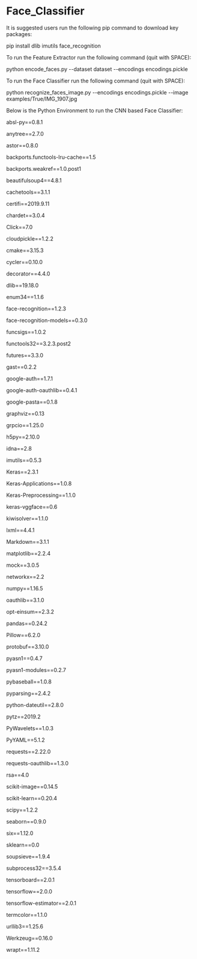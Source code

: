 # Face_Classifier

It is suggested users run the following pip command to download key packages:

  pip install dlib imutils face_recognition

To run the Feature Extractor run the following command (quit with SPACE):

  python encode_faces.py --dataset dataset --encodings encodings.pickle

To run the Face Classifier run the following command (quit with SPACE):

  python recognize_faces_image.py --encodings encodings.pickle --image examples/True/IMG_1907.jpg

Below is the Python Environment to run the CNN based Face Classifier:

absl-py==0.8.1

anytree==2.7.0

astor==0.8.0

backports.functools-lru-cache==1.5

backports.weakref==1.0.post1

beautifulsoup4==4.8.1

cachetools==3.1.1

certifi==2019.9.11

chardet==3.0.4

Click==7.0

cloudpickle==1.2.2

cmake==3.15.3

cycler==0.10.0

decorator==4.4.0

dlib==19.18.0

enum34==1.1.6

face-recognition==1.2.3

face-recognition-models==0.3.0

funcsigs==1.0.2

functools32==3.2.3.post2

futures==3.3.0

gast==0.2.2

google-auth==1.7.1

google-auth-oauthlib==0.4.1

google-pasta==0.1.8

graphviz==0.13

grpcio==1.25.0

h5py==2.10.0

idna==2.8

imutils==0.5.3

Keras==2.3.1

Keras-Applications==1.0.8

Keras-Preprocessing==1.1.0

keras-vggface==0.6

kiwisolver==1.1.0

lxml==4.4.1

Markdown==3.1.1

matplotlib==2.2.4

mock==3.0.5

networkx==2.2

numpy==1.16.5

oauthlib==3.1.0

opt-einsum==2.3.2

pandas==0.24.2

Pillow==6.2.0

protobuf==3.10.0

pyasn1==0.4.7

pyasn1-modules==0.2.7

pybaseball==1.0.8

pyparsing==2.4.2

python-dateutil==2.8.0

pytz==2019.2

PyWavelets==1.0.3

PyYAML==5.1.2

requests==2.22.0

requests-oauthlib==1.3.0

rsa==4.0

scikit-image==0.14.5

scikit-learn==0.20.4

scipy==1.2.2

seaborn==0.9.0

six==1.12.0

sklearn==0.0

soupsieve==1.9.4

subprocess32==3.5.4

tensorboard==2.0.1

tensorflow==2.0.0

tensorflow-estimator==2.0.1

termcolor==1.1.0

urllib3==1.25.6

Werkzeug==0.16.0

wrapt==1.11.2


